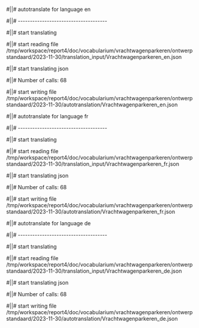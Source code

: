 #||# autotranslate for language en  

#||# -------------------------------------  

#||# start translating  

#||# start reading file /tmp/workspace/report4/doc/vocabularium/vrachtwagenparkeren/ontwerpstandaard/2023-11-30/translation_input/Vrachtwagenparkeren_en.json  

#||# start translating json  

#||# Number of calls: 68  

#||# start writing file /tmp/workspace/report4/doc/vocabularium/vrachtwagenparkeren/ontwerpstandaard/2023-11-30/autotranslation/Vrachtwagenparkeren_en.json  

#||# autotranslate for language fr  

#||# -------------------------------------  

#||# start translating  

#||# start reading file /tmp/workspace/report4/doc/vocabularium/vrachtwagenparkeren/ontwerpstandaard/2023-11-30/translation_input/Vrachtwagenparkeren_fr.json  

#||# start translating json  

#||# Number of calls: 68  

#||# start writing file /tmp/workspace/report4/doc/vocabularium/vrachtwagenparkeren/ontwerpstandaard/2023-11-30/autotranslation/Vrachtwagenparkeren_fr.json  

#||# autotranslate for language de  

#||# -------------------------------------  

#||# start translating  

#||# start reading file /tmp/workspace/report4/doc/vocabularium/vrachtwagenparkeren/ontwerpstandaard/2023-11-30/translation_input/Vrachtwagenparkeren_de.json  

#||# start translating json  

#||# Number of calls: 68  

#||# start writing file /tmp/workspace/report4/doc/vocabularium/vrachtwagenparkeren/ontwerpstandaard/2023-11-30/autotranslation/Vrachtwagenparkeren_de.json  

